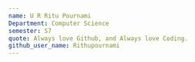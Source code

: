 ```yaml
---
name: U R Ritu Pournami 
Department: Computer Science
semester: S7
quote: Always love Github, and Always love Coding.
github_user_name: Rithupournami
---
```

